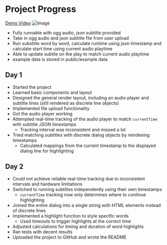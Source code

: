 
# Project Progress  
[Demo Video](https://youtu.be/JxYszUOaXmU) 
![Image](https://github.com/user-attachments/assets/181b6a7a-07a0-4d8b-a638-637156dfa21d)
- Fully runnable with ogg audio, json subtitle provided
- Take in ogg audio and json subtitle file from user upload
- Run substitle word by word, calculate runtime using json timestamp and calculate start time using current audio playtime
- Able to update subtile on the play to match current audio playtime
- example data is stored in public/example data
## Day 1  
- Started the project  
- Learned basic components and layout  
- Designed the general render layout, including an audio player and subtitle lines (still rendered as discrete line objects)  
- Implemented file upload functionality  
- Got the audio player working  
- Attempted real-time tracking of the audio player to match `currentTime` with subtitle JSON timestamps  
  - Tracking interval was inconsistent and missed a lot  
- Tried matching subtitles with discrete dialog objects by reindexing timestamps  
  - Calculated mappings from the current timestamp to the displayed dialog line for highlighting  

## Day 2  
- Could not achieve reliable real-time tracking due to inconsistent intervals and hardware limitations  
- Switched to running subtitles independently using their own timestamps  
  - `currentTime` tracking now only determines where to continue highlighting  
- Joined the entire dialog into a single string with HTML elements instead of discrete lines  
- Implemented a highlight function to style specific words  
  - Used timeouts to trigger highlights at the correct time  
- Adjusted calculations for timing and duration of word highlights  
- Ran tests with decent results  
- Uploaded the project to GitHub and wrote the README  


 
